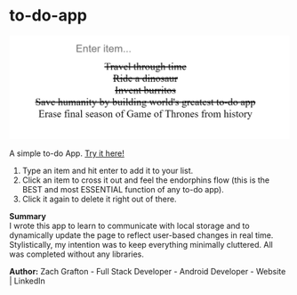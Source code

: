# to-do-app

<img src="https://github.com/ultimatezachgrafton/to-do-app/blob/master/todo-image.png">

A simple to-do App. <a href="https://ultimatezachgrafton.github.io/to-do-app">Try it here!</a>

1. Type an item and hit enter to add it to your list.
2. Click an item to cross it out and feel the endorphins flow (this is the BEST and most ESSENTIAL function of any to-do app).
3. Click it again to delete it right out of there.

<b>Summary</b><br>
I wrote this app to learn to communicate with local storage and to dynamically update the page to reflect user-based changes in real time. Stylistically, my intention was to keep everything minimally cluttered. All was completed without any libraries.

<b>Author:</b> Zach Grafton - Full Stack Developer - Android Developer - Website | LinkedIn
